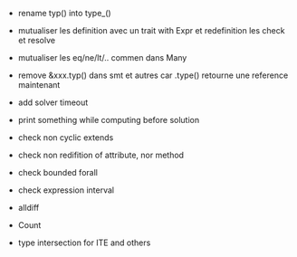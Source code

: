 - rename typ() into type_()
- mutualiser les definition avec un trait with Expr et redefinition les check et resolve
- mutualiser les eq/ne/lt/.. commen dans Many
- remove &xxx.typ() dans smt et autres car .type() retourne une reference maintenant

- add solver timeout
- print something while computing before solution

- check non cyclic extends
- check non redifition of attribute, nor method
- check bounded forall
- check expression interval
- alldiff
- Count

- type intersection for ITE and others